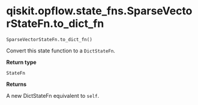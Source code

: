 # qiskit.opflow\.state\_fns.SparseVectorStateFn.to\_dict\_fn

`SparseVectorStateFn.to_dict_fn()`

Convert this state function to a `DictStateFn`.

**Return type**

`StateFn`

**Returns**

A new DictStateFn equivalent to `self`.
